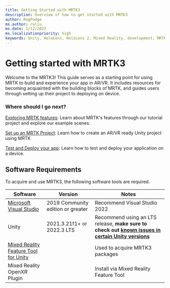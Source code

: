 ```yaml
---
title: Getting Started with MRTK3
description: Overview of how to get started with MRTK3
author: RogPodge
ms.author: roliu
ms.date: 1/12/2023
ms.localizationpriority: high
keywords: Unity, HoloLens, HoloLens 2, Mixed Reality, development, MRTK3, overview, setup, deployment, remoting, new project, getting started, tutorial, introduction, intro
---
```


# Getting started with MRTK3

Welcome to the MRTK3! This guide serves as a starting point for using MRTK to build and experience your app in AR/VR. It includes resources for becoming acquainted with the building blocks of MRTK, and guides users through setting up their project to deploying on device.

### Where should I go next?

[Exploring MRTK features](exploring-features/mrtk3-tutorials.md): Learn about MRTK's features through our tutorial project and explore our example scenes.

[Set up an MRTK Project](setting-up/setup-dev-env.md): Learn how to create an AR/VR ready Unity project using MRTK

[Test and Deploy your app](../test-and-deploy/overview.md): Learn how to test and deploy your application on a device.

## Software Requirements

To acquire and use MRTK3, the following software tools are required.

| Software | Version | Notes
| --- | --- | --- |
| [Microsoft Visual Studio](https://visualstudio.microsoft.com/) | 2019 Community edition or greater | Recommend Visual Studio 2022 |
| Unity | 2021.3.21f1+ or 2022.3 LTS | Recommend using an LTS release, **make sure to check out [known issues in certain Unity versions](/windows/mixed-reality/develop/unity/known-issues)** |
| [Mixed Reality Feature Tool for Unity](https://aka.ms/mrfeaturetool) | | Used to acquire MRTK3 packages |
| Mixed Reality OpenXR Plugin | | Install via Mixed Reality Feature Tool |
